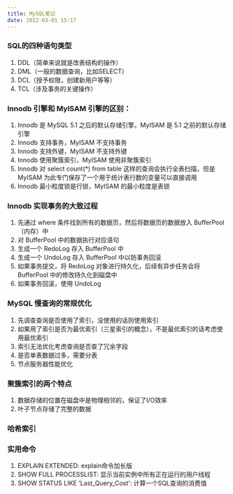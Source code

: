```yaml
---
title: MySQL笔记
date: 2022-03-01 15:17
---
```

### SQL的四种语句类型
1. DDL（简单来说就是改表结构的操作）
2. DML（一般的数据查询，比如SELECT）
3. DCL（授予权限，创建新用户等等）
4. TCL（涉及事务的关键操作）
### Innodb 引擎和 MyISAM 引擎的区别：
1. Innodb 是 MySQL 5.1 之后的默认存储引擎，MyISAM 是 5.1 之前的默认存储引擎
2. Innodb 支持事务，MyISAM 不支持事务
3. Innodb 支持外键，MyISAM 不支持外键
4. Innodb 使用聚簇索引，MyISAM 使用非聚簇索引
5. Innodb 对 select count(*) from table 这样的查询会执行全表扫描，但是 MyISAM 为此专门保存了一个用于统计表行数的变量可以直接调用
6. Innodb 最小粒度锁是行锁，MyISAM 的最小粒度是表锁
### Innodb 实现事务的大致过程 
1. 先通过 where 条件找到所有的数据页，然后将数据页的数据放入 BufferPool （内存）中
2. 对 BufferPool 中的数据执行对应语句
3. 生成一个 RedoLog 存入 BufferPool 中
4. 生成一个 UndoLog 存入 BufferPool 中以防事务回滚
5. 如果事务提交，将 RedoLog 对象进行持久化，后续有异步任务会将 BufferPool 中的修改持久化到磁盘中
6. 如果事务回滚，使用 UndoLog
### MySQL 慢查询的常规优化
1. 先调查查询是否使用了索引，没使用的话则使用索引
2. 如果用了索引是否为最优索引（三星索引的概念），不是最优索引的话考虑使用最优索引
3. 索引无法优化考虑查询是否查了冗余字段
4. 是否单表数据过多，需要分表
5. 节点服务器性能优化
### 聚簇索引的两个特点
1. 数据存储的位置在磁盘中是物理相邻的，保证了I/O效率
2. 叶子节点存储了完整的数据
### 哈希索引
### 实用命令
1. EXPLAIN EXTENDED: explain命令加长版
2. SHOW FULL PROCESSLIST: 显示当前实例中所有正在运行的用户线程
3. SHOW STATUS LIKE 'Last_Query_Cost': 计算一个SQL查询的消费值